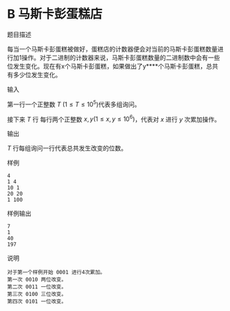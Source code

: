 # B 马斯卡彭蛋糕店

题目描述

每当一个马斯卡彭蛋糕被做好，蛋糕店的计数器便会对当前的马斯卡彭蛋糕数量进行加1操作。对于二进制的计数器来说，马斯卡彭蛋糕数量的二进制数中会有一些位发生变化。现在有x个马斯卡彭蛋糕，如果做出了y****个马斯卡彭蛋糕，总共有多少位发生变化。

输入

第一行一个正整数 $T$ $(1\leq T \leq 10^5)$代表多组询问。

接下来 $T$ 行 每行两个正整数 $x,y(1\leq x,y \leq 10^6)$，代表对 $x$ 进行 $y$ 次累加操作。

输出

$T$ 行每组询问一行代表总共发生改变的位数。

样例

```
4
1 4
10 1
20 20
1 100
```

样例输出

```
7
1
40
197
```

说明

```
对于第一个样例开始 0001 进行4次累加。
第一次 0010 两位改变。
第二次 0011 一位改变。
第三次 0100 三位改变。
第四次 0101 一位改变。
```